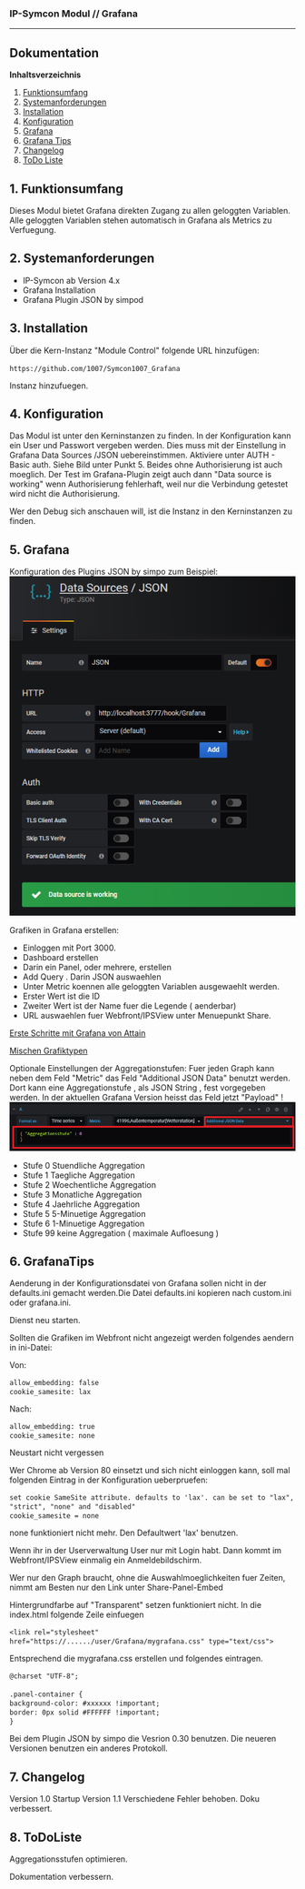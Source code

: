 ### IP-Symcon Modul // Grafana
---
## Dokumentation

**Inhaltsverzeichnis**

1. [Funktionsumfang](#1-funktionsumfang) 
2. [Systemanforderungen](#2-systemanforderungen)
3. [Installation](#3-installation)
4. [Konfiguration](#4-konfiguration)
5. [Grafana](#5-grafana)
6. [Grafana Tips](#6-grafanatips)
7. [Changelog](#7-changelog)
8. [ToDo Liste](#8-todoliste)


## 1. Funktionsumfang
Dieses Modul bietet Grafana direkten Zugang zu allen geloggten Variablen. 
Alle geloggten Variablen stehen automatisch in Grafana als Metrics zu Verfuegung.


## 2. Systemanforderungen
- IP-Symcon ab Version 4.x
- Grafana Installation
- Grafana Plugin JSON by simpod

## 3. Installation
Über die Kern-Instanz "Module Control" folgende URL hinzufügen:

`https://github.com/1007/Symcon1007_Grafana`

Instanz hinzufuegen.

## 4. Konfiguration
Das Modul ist unter den Kerninstanzen zu finden.
In der Konfiguration kann ein User und Passwort vergeben werden.
Dies muss mit der Einstellung in Grafana Data Sources /JSON
uebereinstimmen. Aktiviere unter AUTH - Basic auth.
Siehe Bild unter Punkt 5.
Beides ohne Authorisierung ist auch moeglich.
Der Test im Grafana-Plugin zeigt auch dann
"Data source is working" wenn Authorisierung fehlerhaft, weil
nur die Verbindung getestet wird nicht die Authorisierung.


Wer den Debug sich anschauen will, ist die Instanz in den Kerninstanzen zu finden.

## 5. Grafana
Konfiguration des Plugins JSON by simpo
zum Beispiel:
![Plugin](imgs/DataSources.png?raw=true "Plugin")

Grafiken in Grafana erstellen:

- Einloggen mit Port 3000.
- Dashboard erstellen
- Darin ein Panel, oder mehrere, erstellen
- Add Query . Darin JSON auswaehlen
- Unter Metric koennen alle geloggten Variablen ausgewaehlt werden.
- Erster Wert ist die ID
- Zweiter Wert ist der Name fuer die Legende ( aenderbar)
- URL auswaehlen fuer Webfront/IPSView unter Menuepunkt Share.

[Erste Schritte mit Grafana von Attain](https://github.com/1007/Symcon1007_Grafana/blob/master/imgs/Grafana.pdf)

[Mischen Grafiktypen](https://github.com/1007/Symcon1007_Grafana/blob/master/imgs/Mischen%20von%20Grafiktypen.pdf)

Optionale Einstellungen der Aggregationstufen:
Fuer jeden Graph kann neben dem Feld "Metric" 
das Feld "Additional JSON Data" benutzt werden.
Dort kann eine Aggregationstufe , als JSON String ,
fest vorgegeben werden.
In der aktuellen Grafana Version heisst das Feld jetzt "Payload" !
![Additional JSON Data](imgs/JSON.png?raw=true "Additional JSON Data")

- Stufe 0		Stuendliche Aggregation
- Stufe 1		Taegliche Aggregation
- Stufe 2		Woechentliche Aggregation
- Stufe 3		Monatliche Aggregation
- Stufe 4		Jaehrliche Aggregation
- Stufe 5		5-Minuetige Aggregation
- Stufe 6		1-Minuetige Aggregation
- Stufe 99	keine Aggregation ( maximale Aufloesung )



## 6. GrafanaTips
Aenderung in der Konfigurationsdatei von Grafana sollen nicht in der defaults.ini
gemacht werden.Die Datei defaults.ini kopieren nach custom.ini oder grafana.ini.

Dienst neu starten.

Sollten die Grafiken im Webfront nicht angezeigt werden folgendes aendern in ini-Datei:


Von:

	allow_embedding: false
	cookie_samesite: lax


Nach:

	allow_embedding: true
	cookie_samesite: none


Neustart nicht vergessen

Wer Chrome ab Version 80 einsetzt und sich nicht einloggen kann, soll
mal folgenden Eintrag in der Konfiguration ueberpruefen:

	set cookie SameSite attribute. defaults to 'lax'. can be set to "lax", "strict", "none" and "disabled"
	cookie_samesite = none
none funktioniert nicht mehr. Den Defaultwert 'lax' benutzen.



Wenn ihr in der Userverwaltung User nur mit Login habt.
Dann kommt im Webfront/IPSView einmalig ein Anmeldebildschirm.

Wer nur den Graph braucht, ohne die Auswahlmoeglichkeiten fuer Zeiten,
nimmt am Besten nur den Link unter Share-Panel-Embed

Hintergrundfarbe auf "Transparent" setzen funktioniert nicht.
In die index.html folgende Zeile einfuegen

	<link rel="stylesheet" href="https://....../user/Grafana/mygrafana.css" type="text/css">


Entsprechend die mygrafana.css erstellen und folgendes eintragen.

	@charset "UTF-8";
	
	.panel-container {
	background-color: #xxxxxx !important;
	border: 0px solid #FFFFFF !important;
	}

Bei dem Plugin JSON by simpo die Vesrion 0.30 benutzen.
Die neueren Versionen benutzen ein anderes Protokoll.



## 7. Changelog

Version 1.0	Startup
Version 1.1 Verschiedene Fehler behoben. Doku verbessert.

## 8. ToDoListe
Aggregationsstufen optimieren.

Dokumentation verbessern.

